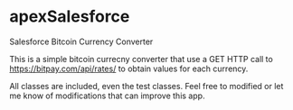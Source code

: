 # apexSalesforce
Salesforce Bitcoin Currency Converter

This is a simple bitcoin currecny converter that use a GET HTTP call to https://bitpay.com/api/rates/ to obtain values for each currency. 

All classes are included, even the test classes. Feel free to modified or let me know of modifications that can improve this app. 
